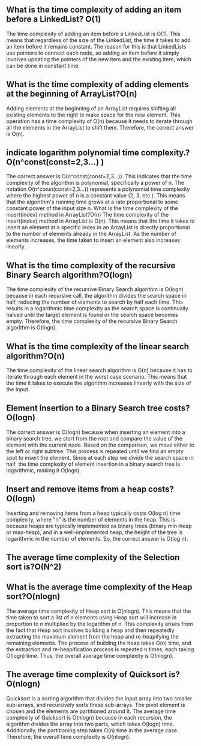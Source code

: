 ## What is the time complexity of adding an item before a LinkedList? O(1)

The time complexity of adding an item before a LinkedList is O(1). This means that regardless of the size of the LinkedList, the time it takes to add an item before it remains constant. The reason for this is that LinkedLists use pointers to connect each node, so adding an item before it simply involves updating the pointers of the new item and the existing item, which can be done in constant time.

## What is the time complexity of adding elements at the beginning of ArrayList?O(n)

Adding elements at the beginning of an ArrayList requires shifting all existing elements to the right to make space for the new element. This operation has a time complexity of O(n) because it needs to iterate through all the elements in the ArrayList to shift them. Therefore, the correct answer is O(n).

## indicate logarithm polynomial time complexity.?O(n^const(const=2,3…) )

The correct answer is O(n^const(const=2,3…)). This indicates that the time complexity of the algorithm is polynomial, specifically a power of n. The notation O(n^const(const=2,3…)) represents a polynomial time complexity where the highest power of n is a constant value (2, 3, etc.). This means that the algorithm's running time grows at a rate proportional to some constant power of the input size n.
What is the time complexity of the insert(index) method in ArrayList?O(n)
The time complexity of the insert(index) method in ArrayList is O(n). This means that the time it takes to insert an element at a specific index in an ArrayList is directly proportional to the number of elements already in the ArrayList. As the number of elements increases, the time taken to insert an element also increases linearly.

## What is the time complexity of the recursive Binary Search algorithm?O(logn)

The time complexity of the recursive Binary Search algorithm is O(logn) because in each recursive call, the algorithm divides the search space in half, reducing the number of elements to search by half each time. This results in a logarithmic time complexity as the search space is continually halved until the target element is found or the search space becomes empty. Therefore, the time complexity of the recursive Binary Search algorithm is O(logn).

## What is the time complexity of the linear search algorithm?O(n)

The time complexity of the linear search algorithm is O(n) because it has to iterate through each element in the worst case scenario. This means that the time it takes to execute the algorithm increases linearly with the size of the input.

## Element insertion to a Binary Search tree costs?O(logn)

The correct answer is O(logn) because when inserting an element into a binary search tree, we start from the root and compare the value of the element with the current node. Based on the comparison, we move either to the left or right subtree. This process is repeated until we find an empty spot to insert the element. Since at each step we divide the search space in half, the time complexity of element insertion in a binary search tree is logarithmic, making it O(logn).

## Insert and remove items from a heap costs?O(logn)

Inserting and removing items from a heap typically costs O(log n) time complexity, where "n" is the number of elements in the heap. This is because heaps are typically implemented as binary trees (binary min-heap or max-heap), and in a well-implemented heap, the height of the tree is logarithmic in the number of elements. So, the correct answer is O(log n).

## The average time complexity of the Selection sort is?O(N^2)

## What is the average time complexity of the Heap sort?O(nlogn)

The average time complexity of Heap sort is O(nlogn). This means that the time taken to sort a list of n elements using Heap sort will increase in proportion to n multiplied by the logarithm of n. This complexity arises from the fact that Heap sort involves building a heap and then repeatedly extracting the maximum element from the heap and re-heapifying the remaining elements. The process of building the heap takes O(n) time, and the extraction and re-heapification process is repeated n times, each taking O(logn) time. Thus, the overall average time complexity is O(nlogn).

## The average time complexity of Quicksort is?O(nlogn)

Quicksort is a sorting algorithm that divides the input array into two smaller sub-arrays, and recursively sorts these sub-arrays. The pivot element is chosen and the elements are partitioned around it. The average time complexity of Quicksort is O(nlogn) because in each recursion, the algorithm divides the array into two parts, which takes O(logn) time. Additionally, the partitioning step takes O(n) time in the average case. Therefore, the overall time complexity is O(nlogn).




